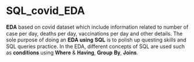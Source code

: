 # SQL_covid_EDA
𝐄𝐃𝐀 based on covid dataset which include information related to number of case per day, deaths per day, vaccinations per day and other details.
The sole purpose of doing an 𝐄𝐃𝐀 𝐮𝐬𝐢𝐧𝐠 𝐒𝐐𝐋 is to polish up questing skills and SQL queries practice.
In the EDA, different concepts of SQL are used such as 𝐜𝐨𝐧𝐝𝐢𝐭𝐢𝐨𝐧𝐬 using 𝐖𝐡𝐞𝐫𝐞 & 𝐇𝐚𝐯𝐢𝐧𝐠,
𝐆𝐫𝐨𝐮𝐩 𝐁𝐲,
𝐉𝐨𝐢𝐧𝐬.
